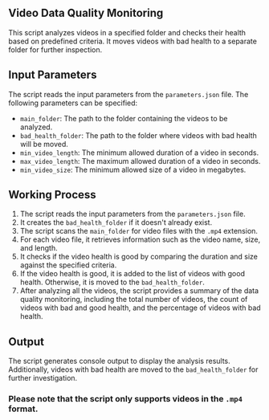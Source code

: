 ## Video Data Quality Monitoring

This script analyzes videos in a specified folder and checks their health based on predefined criteria. It moves videos with bad health to a separate folder for further inspection.

## Input Parameters

The script reads the input parameters from the `parameters.json` file. The following parameters can be specified:

- `main_folder`: The path to the folder containing the videos to be analyzed.
- `bad_health_folder`: The path to the folder where videos with bad health will be moved.
- `min_video_length`: The minimum allowed duration of a video in seconds.
- `max_video_length`: The maximum allowed duration of a video in seconds.
- `min_video_size`: The minimum allowed size of a video in megabytes.

## Working Process

1. The script reads the input parameters from the `parameters.json` file.
2. It creates the `bad_health_folder` if it doesn't already exist.
3. The script scans the `main_folder` for video files with the `.mp4` extension.
4. For each video file, it retrieves information such as the video name, size, and length.
5. It checks if the video health is good by comparing the duration and size against the specified criteria.
6. If the video health is good, it is added to the list of videos with good health. Otherwise, it is moved to the `bad_health_folder`.
7. After analyzing all the videos, the script provides a summary of the data quality monitoring, including the total number of videos, the count of videos with bad and good health, and the percentage of videos with bad health.

## Output

The script generates console output to display the analysis results. Additionally, videos with bad health are moved to the `bad_health_folder` for further investigation.

### Please note that the script only supports videos in the `.mp4` format.



